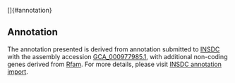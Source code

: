 []{#annotation}

Annotation
----------

The annotation presented is derived from annotation submitted to
[INSDC](http://www.insdc.org) with the assembly accession
[GCA\_000977985.1](http://www.ebi.ac.uk/ena/data/view/GCA_000977985.1),
with additional non-coding genes derived from
[Rfam](http://rfam.xfam.org/). For more details, please visit [INSDC
annotation
import](http://ensemblgenomes.org/info/data/insdc_annotation).
